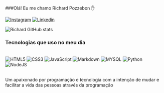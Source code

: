 
###Olá! Eu me chamo Richard Pozzebon ✋

[![Instagram](https://img.shields.io/badge/Instagram-E4405F?style=for-the-badge&logo=instagram&logoColor=white)](https://www.instagram.com/nexus.code64/)
[![Linkedin](https://img.shields.io/badge/LinkedIn-0077B5?style=for-the-badge&logo=linkedin&logoColor=white)](https://www.linkedin.com/in/dev-richard-pozzebon-4a9310350/)

![Richard GitHub stats](https://github-readme-stats.vercel.app/api?username=devpozzebon&show_icons=true&theme=dracula)

### Tecnologias que uso no meu dia



<div style="display: inline_block"><br/>
  <img align="center" alt="HTML5" src="https://img.shields.io/badge/HTML5-E34F26?style=for-the-badge&logo=html5&logoColor=white">
  <img align="center" alt="CSS3" src="https://img.shields.io/badge/CSS3-1572B6?style=for-the-badge&logo=css3&logoColor=white">
  <img align="center" alt="JavaScript" src="https://img.shields.io/badge/JavaScript-F7DF1E?style=for-the-badge&logo=javascript&logoColor=black">
  <img align="center" alt="Markdown" src="https://img.shields.io/badge/Markdown-000000?style=for-the-badge&logo=markdown&logoColor=white">
  <img align="center" alt="MYSQL" src="https://img.shields.io/badge/MySQL-00000F?style=for-the-badge&logo=mysql&logoColor=white">
  <img align="center" alt="Python" src="https://img.shields.io/badge/Python-3776AB?style=for-the-badge&logo=python&logoColor=white">
  <img align="center" alt="NodeJS" src="https://img.shields.io/badge/Node.js-43853D?style=for-the-badge&logo=node.js&logoColor=white">
</div><br/>

Um apaixonado por programação e tecnologia com a intenção de mudar e facilitar a vida das pessoas através da programação

